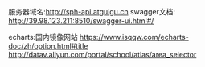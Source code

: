 服务器域名:http://sph-api.atguigu.cn
swagger文档:
http://39.98.123.211:8510/swagger-ui.html#/


echarts:国内镜像网站
https://www.isqqw.com/echarts-doc/zh/option.html#title
http://datav.aliyun.com/portal/school/atlas/area_selector
